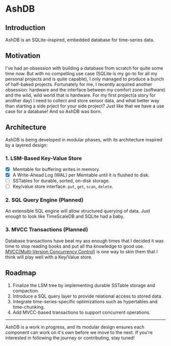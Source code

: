 # AshDB

## Introduction

AshDB is an SQLite-inspired, embedded database for time-series data.

## Motivation

I've had an obsession with building a database from scratch for quite some time
now. But with no compelling use case (SQLite is my go-to for all my personal
projects and is quite capable), I only managed to produce a bunch of half-baked
projects. Fortunately for me, I recently acquired another obsession: hardware
and the interface between my comfort zone (software) and the wild, wild world
that is hardware. For my first project(a story for another day) I need to
collect and store sensor data, and what better way than starting a side prject
for your side project? Just like that we have a use case for a database! And so
AshDB was born.

## Architecture

AshDB is being developed in modular phases, with its architecture inspired by a
layered design:

### 1. LSM-Based Key-Value Store

- [x] Memtable for buffering writes in memory.
- [x] A Write-Ahead Log (WAL) per Memtable until it is flushed to disk.
- [ ] SSTables for durable, sorted, on-disk storage.
- [ ] Key/value store interface: `put`, `get`, `scan`, `delete`.

### 2. SQL Query Engine (Planned)

An extensible SQL engine will allow structured querying of data. Just enough to
look like TimeScaleDB and SQLite had a baby.

### 3. MVCC Transactions (Planned)

Database transactions have beat my ass enough times that I decided it was time
to stop reading books and put all tha knowledge to good use.
[MVCC(Multi-Version Concurrency Control)](https://en.wikipedia.org/wiki/Multiversion_concurrency_control)
is one way to skin them that I think will play well with a Key/Value store.

## Roadmap

1. Finalize the LSM tree by implementing durable SSTable storage and compaction.
2. Introduce a SQL query layer to provide relational access to stored data.
3. Integrate time-series-specific optimizations such as hypertables and
   time-chunking.
4. Add MVCC-based transactions to support concurrent operations.

---

AshDB is a work in progress, and its modular design ensures each component can
work on it's own before we move to the next. If you're interested in following
the journey or contributing, stay tuned!
